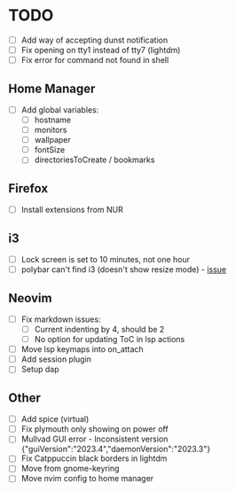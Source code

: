 # TODO

- [ ] Add way of accepting dunst notification
- [ ] Fix opening on tty1 instead of tty7 (lightdm)
- [ ] Fix error for command not found in shell

## Home Manager

- [ ] Add global variables:
  - [ ] hostname
  - [ ] monitors
  - [ ] wallpaper
  - [ ] fontSize
  - [ ] directoriesToCreate / bookmarks

## Firefox

- [ ] Install extensions from NUR

## i3

- [ ] Lock screen is set to 10 minutes, not one hour
- [ ] polybar can't find i3 (doesn't show resize mode) - [issue](https://github.com/nix-community/home-manager/issues/213)

## Neovim

- [ ] Fix markdown issues:
  - [ ] Current indenting by 4, should be 2
  - [ ] No option for updating ToC in lsp actions
- [ ] Move lsp keymaps into on_attach
- [ ] Add session plugin
- [ ] Setup dap

## Other

- [ ] Add spice (virtual)
- [ ] Fix plymouth only showing on power off
- [ ] Mullvad GUI error - Inconsistent version {"guiVersion":"2023.4","daemonVersion":"2023.3"}
- [ ] Fix Catppuccin black borders in lightdm
- [ ] Move from gnome-keyring
- [ ] Move nvim config to home manager
